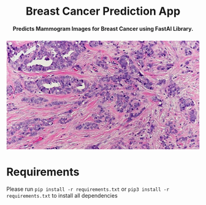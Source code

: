 <div align="center">
  <h1>Breast Cancer Prediction App</h1>
  <h4> Predicts Mammogram Images for Breast Cancer using FastAI Library.</h4>
  <h3></h3>
  <img src="https://github.com/tanaypandya1818/Breast-Cancer-Prediction-APP/blob/main/IDC.jpg?raw=true"/>
</div>

# Requirements
Please run `pip install -r requirements.txt` or `pip3 install -r requirements.txt` to install all dependencies


